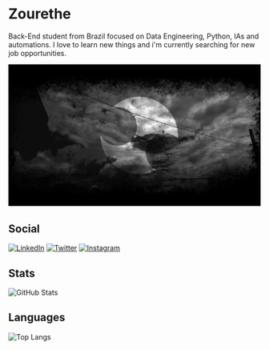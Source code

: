 # Zourethe

Back-End student from Brazil focused on Data Engineering, Python, IAs and automations. I love to learn new things and i'm currently searching for new job opportunities.

![alt text](https://github.com/Zourethe/Zourethe/blob/main/finished.jpg?raw=true)


## Social

[![LinkedIn](https://img.shields.io/badge/LinkedIn-0d1117?style=for-the-badge&logo=linkedin&logoColor=FFF)](https://www.linkedin.com/in/pedro-silva-890b57270/)
[![Twitter](https://img.shields.io/badge/Twitter-0d1117?style=for-the-badge&logo=twitter&logoColor=FFF)](https://twitter.com/Zourethe)
[![Instagram](https://img.shields.io/badge/Instagram-0d1117?style=for-the-badge&logo=instagram&logoColor=FFF)](https://www.instagram.com/zourethe/)

## Stats

![GitHub Stats](https://github-readme-stats.vercel.app/api?username=Zourethe&bg_color=0d1117&border_color=0d1117&title_color=FFF&text_color=FFF)

## Languages

![Top Langs](https://github-readme-stats-git-masterrstaa-rickstaa.vercel.app/api/top-langs/?username=Zourethe&bg_color=0d1117&border_color=0d1117&title_color=FFF&text_color=FFF)
